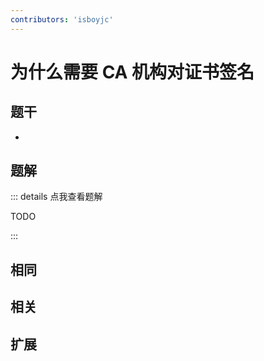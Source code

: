```yaml
---
contributors: 'isboyjc'
---
```


# 为什么需要 CA 机构对证书签名


## 题干

- 



## 题解

::: details 点我查看题解

  TODO

:::



## 相同


## 相关


## 扩展

